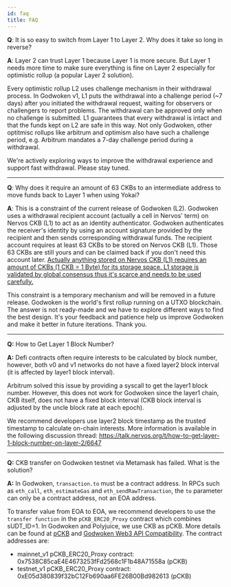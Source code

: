 ```yaml
---
id: faq
title: FAQ
---
```


**Q**: It is so easy to switch from Layer 1 to Layer 2. Why does it take so long in reverse?

**A**: Layer 2 can trust Layer 1 because Layer 1 is more secure. But Layer 1 needs more time to make sure everything is fine on Layer 2 especially for optimistic rollup (a popular Layer 2 solution). 

Every optimistic rollup L2 uses challenge mechanism in their withdrawal process. In Godwoken v1, L1 puts the withdrawal into a challenge period (~7 days) after you initiated the withdrawal request, waiting for observers or challengers to report problems. The withdrawal can be approved only when no challenge is submitted. L1 guarantees that every withdrawal is intact and that the funds kept on L2 are safe in this way. Not only Godwoken, other optitmisc rollups like arbitrum and optimism also have such a challenge period, e.g. Arbitrum mandates a 7-day challenge period during a withdrawal.

We're actively exploring ways to improve the withdrawal experience and support fast withdrawal. Please stay tuned.

----

**Q**: Why does it require an amount of 63 CKBs to an intermediate address to move funds back to Layer 1 when using Yokai? 

**A**: This is a constraint of the current release of Godwoken (L2). Godwoken uses a withdrawal recipient account (actually a cell in Nervos' term) on Nervos CKB (L1) to act as an identity authenticator. Godwoken authenticates the receiver's identity by using an account signature provided by the recipient and then sends corresponding withdrawal funds. The recipient account requires at least 63 CKBs to be stored on Nervos CKB (L1). Those 63 CKBs are still yours and can be claimed back if you don't need this account later. [Actually anything stored on Nervos CKB (L1) requires an amount of CKBs (1 CKB = 1 Byte) for its storage space. L1 storage is validated by global consensus thus it's scarce and needs to be used carefully.](https://docs.nervos.org/docs/basics/concepts/economics)

This constraint is a temporary mechanism and will be removed in a future release. Godwoken is the world's first rollup running on a UTXO blockchain. The answer is not ready-made and we have to explore different ways to find the best design. It's your feedback and patience help us improve Godwoken and make it better in future iterations. Thank you.

----

**Q:** How to Get Layer 1 Block Number?

**A:** Defi contracts often require interests to be calculated by block number, however, both v0 and v1 networks do not have a fixed layer2 block interval (it is affected by layer1 block interval).

Arbitrum solved this issue by providing a syscall to get the layer1 block number. However, this does not work for Godwoken since the layer1 chain, CKB itself, does not have a fixed block interval (CKB block interval is adjusted by the uncle block rate at each epoch).

We recommend developers use layer2 block timestamp as the trusted timestamp to calculate on-chain interests. More information is available in the following discussion thread: https://talk.nervos.org/t/how-to-get-layer-1-block-number-on-layer-2/6647

----

**Q:** CKB transfer on Godwoken testnet via Metamask has failed. What is the solution?

**A:** In Godwoken, `transaction.to` must be a contract address. In RPCs such as `eth_call`, `eth_estimateGas` and `eth_sendRawTransaction`, the `to` parameter can only be a contract address, not an EOA address.

To transfer value from EOA to EOA, we recommend developers to use the `transfer function` in the `pCKB_ERC20_Proxy` contract which combines sUDT_ID=1. In Godwoken and Polyjuice, we use CKB as pCKB. More details can be found at [pCKB](integration.md#pckb) and [Godwoken Web3 API Compatibility](integration.md#godwoken-web3-api-compatibility). The contract addresses are:
 - mainnet_v1 pCKB_ERC20_Proxy contract: 0x7538C85caE4E4673253fFd2568c1F1b48A71558a (pCKB)
 - testnet_v1 pCKB_ERC20_Proxy contract: 0xE05d380839f32bC12Fb690aa6FE26B00Bd982613 (pCKB)